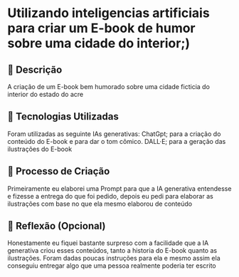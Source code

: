 # Utilizando inteligencias artificiais para criar um E-book de humor sobre uma cidade do interior;)

## 📒 Descrição
A criação de um E-book bem humorado sobre uma cidade ficticia do interior do estado do acre 

## 🤖 Tecnologias Utilizadas

Foram utilizadas as seguinte IAs generativas: 
    ChatGpt; para a criação do conteúdo do E-book e para dar o tom cômico.
    DALL·E; para a geração das ilustrações do E-book

## 🧐 Processo de Criação
Primeiramente eu elaborei uma Prompt para que a IA generativa entendesse e fizesse a entrega do que foi pedido, depois eu pedi para elaborar as ilustrações com base no que ela mesmo elaborou de conteúdo 

## 💭 Reflexão (Opcional)
Honestamente eu fiquei bastante surpreso com a facilidade que a IA generativa criou esses conteúdos, tanto a historia do E-book quanto as ilustrações. Foram dadas poucas instruções para ela e mesmo assim ela conseguiu entregar algo que uma pessoa realmente poderia ter escrito
